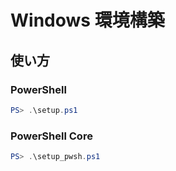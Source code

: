 # Windows 環境構築
## 使い方
### PowerShell
```powershell
PS> .\setup.ps1
```

### PowerShell Core
```powershell
PS> .\setup_pwsh.ps1
```
